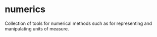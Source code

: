 # numerics
Collection of tools for numerical methods such as for representing and manipulating units of measure. 
